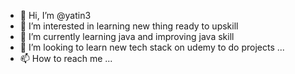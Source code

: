 - 👋 Hi, I’m @yatin3
- 👀 I’m interested in learning new thing ready to upskill
- 🌱 I’m currently learning java and improving java skill
- 💞️ I’m looking to learn new tech stack on udemy to do projects ...
- 📫 How to reach me ...

<!---
yatin3/yatin3 is a ✨ special ✨ repository because its `README.md` (this file) appears on your GitHub profile.
You can click the Preview link to take a look at your changes.
--->
